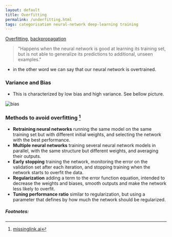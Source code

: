 ```yaml
---
layout: default
title: Overfitting
permalink: /underfitting.html
tags: categorisation neural-network deep-learning training
---
```

 
[Overfitting]({{site.url}}{{site.prod}}/overfitting.html),
[backpropagation]({{site.url}}{{site.prod}}/backpropagation.html)
  
> "Happens when the neural network is good at learning its training set, but is not able to generalize its predictions to additional, unseen examples."
  
- in the other word we can say that our neural network is overtrained.
 
### Variance and Bias
 
- This is characterized by low bias and high variance. See bellow picture.
 
 
![bias]({{site.url}}{{site.prod}}/assets/images/bias-variance.png)
 
 
### Methods to avoid overfitting [^1]
 
- **Retraining neural networks** running the same model on the same training set but with different initial weights, and selecting the network with the best performance.
- **Multiple neural networks** training several neural network models in parallel, with the same structure but different weights, and averaging their outputs.
- **Early stopping** training the network, monitoring the error on the validation set after each iteration, and stopping training when the network starts to overfit the data.
- **Regularization** adding a term to the error function equation, intended to decrease the weights and biases, smooth outputs and make the network less likely to overfit.
- **Tuning performance ratio** similar to regularization, but using a parameter that defines by how much the network should be regularized.

##### Footnotes:
  
 [^1]: [missinglink.ai](https://missinglink.ai/guides/neural-network-concepts/complete-guide-artificial-neural-networks/)